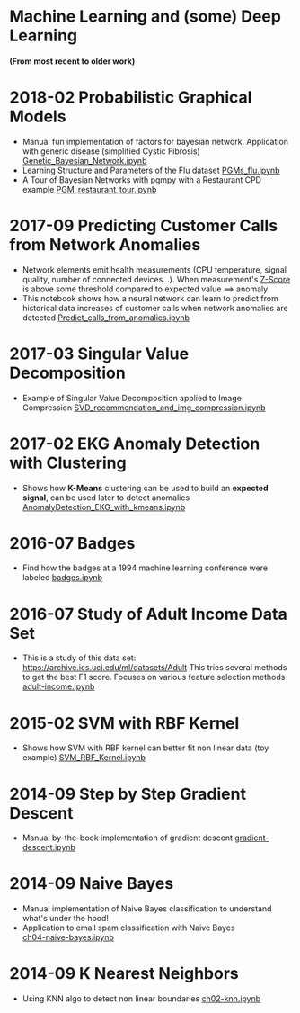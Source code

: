 Machine Learning and (some) Deep Learning 
=======================
#### (From most recent to older work)

# 2018-02 Probabilistic Graphical Models
- Manual fun implementation of factors for bayesian network. Application with generic disease (simplified Cystic Fibrosis)
[Genetic_Bayesian_Network.ipynb](2018-01-probabilistic-graphical-models/2017-05-genetic-diseases/Genetic_Bayesian_Network.ipynb)
- Learning Structure and Parameters of the Flu dataset
[PGMs_flu.ipynb](2018-01-probabilistic-graphical-models/2018-01-flu-learning-and-parameters/PGMs_flu.ipynb)
- A Tour of Bayesian Networks with pgmpy with a Restaurant CPD example
[PGM_restaurant_tour.ipynb](2018-01-probabilistic-graphical-models/2018-02-PGMs-tour-with-restaurant/PGM_restaurant_tour.ipynb)


# 2017-09 Predicting Customer Calls from Network Anomalies
- Network elements emit health measurements (CPU temperature, signal quality, number of connected devices...). When measurement's [Z-Score](https://en.wikipedia.org/wiki/Standard_score) is above some threshold compared to expected value ==> anomaly 
- This notebook shows how a neural network can learn to predict from historical data increases of customer calls when network anomalies are detected
[Predict_calls_from_anomalies.ipynb](/2017-09-predicting-calls-from-network-anomalies/Predict_calls_from_anomalies.ipynb)

# 2017-03 Singular Value Decomposition
- Example of Singular Value Decomposition applied to Image Compression
[SVD_recommendation_and_img_compression.ipynb](2017-03-singular-value-decomposition/SVD_recommendation_and_img_compression.ipynb)

# 2017-02 EKG Anomaly Detection with Clustering
- Shows how **K-Means** clustering can be used to build an **expected signal**, can be used later to detect anomalies
[AnomalyDetection_EKG_with_kmeans.ipynb](2017-02-EKG-anomaly-detection-with-clustering/AnomalyDetection_EKG_with_kmeans.ipynb)

# 2016-07 Badges
- Find how the badges at a 1994 machine learning conference were labeled
[badges.ipynb](2016-07-badges/badges.ipynb)

# 2016-07 Study of Adult Income Data Set
- This is a study of this data set: https://archive.ics.uci.edu/ml/datasets/Adult
This tries several methods to get the best F1 score. Focuses on various feature selection methods
[adult-income.ipynb](2016-07-adult-income/adult-income.ipynb)

# 2015-02 SVM with RBF Kernel
- Shows how SVM with RBF kernel can better fit non linear data (toy example)
[SVM_RBF_Kernel.ipynb](2015-02-SVM-RBF-Kernel/SVM_RBF_Kernel.ipynb)

# 2014-09 Step by Step Gradient Descent
- Manual by-the-book implementation of gradient descent
[gradient-descent.ipynb](2014-09-step-by-step-gradient-descent/gradient-descent.ipynb)

# 2014-09 Naive Bayes
- Manual implementation of Naive Bayes classification to understand what's under the hood!
- Application to email spam classification with Naive Bayes  
[ch04-naive-bayes.ipynb](2014-09-naive-bayes/ch04-naive-bayes.ipynb)

# 2014-09 K Nearest Neighbors 
- Using KNN algo to detect non linear boundaries
[ch02-knn.ipynb](2014-09-knn/ch02-knn.ipynb)

